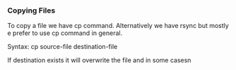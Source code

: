 ### Copying Files

To copy a file we have cp command. Alternatively we have rsync but mostly e prefer to use cp command in general.

Syntax: cp source-file destination-file

If destination exists it will overwrite the file and in some casesn